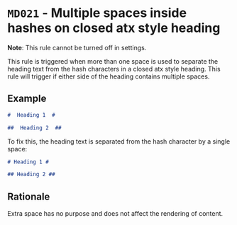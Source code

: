 # `MD021` - Multiple spaces inside hashes on closed atx style heading

**Note**: This rule cannot be turned off in settings.

This rule is triggered when more than one space is used to separate the heading text from the hash characters in a closed atx style heading.  This rule will trigger if either side of the heading contains multiple spaces.

## Example

```markdown
#  Heading 1  #

##  Heading 2  ##
```

To fix this, the heading text is separated from the hash character by a single space:

```markdown
# Heading 1 #

## Heading 2 ##
```

## Rationale

Extra space has no purpose and does not affect the rendering of content.
